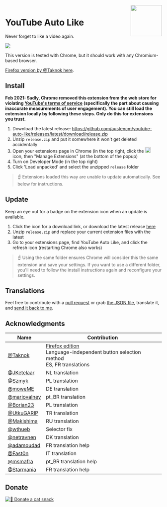 <img width="100" height="100" src="https://i.imgur.com/CwAIwN6.png" align="right" />

# YouTube Auto Like

Never forget to like a video again.

![](https://img.shields.io/github/downloads/austencm/youtube-auto-like/latest/total?style=flat-square)

This version is tested with Chrome, but it should work with any Chromium-based browser.

[Firefox version by @Taknok here](https://addons.mozilla.org/en-US/firefox/addon/youtube_auto_like/).

## Install

**Feb 2021: Sadly, Chrome removed this extension from the web store for violating [YouTube's terms of service](https://www.youtube.com/t/terms) (specifically the part about causing inaccurate measurements of user engagement). You can still load the extension locally by following these steps. Only do this for extensions you trust.**

1. Download the latest release: https://github.com/austencm/youtube-auto-like/releases/latest/download/release.zip
1. Unzip `release.zip` and put it somewhere it won't get deleted accidentally
1. Open your extensions page in Chrome (in the top right, click the <img width="18" height="18" src="https://lh3.googleusercontent.com/5nlvcUtFevZLAkSJALBl5Fa8thP_-mGFnUngJLuAFzt0jws-Lr09I9mIfawW4vKiT6k=w36-h36" alt="puzzle piece"> icon, then "Manage Extensions" (at the bottom of the popup)
1. Turn on Developer Mode (in the top right)
1. Click 'Load unpacked' and select the unzipped `release` folder

> ☝️ Extensions loaded this way are unable to update automatically. See below for instructions.

## Update

Keep an eye out for a badge on the extension icon when an update is available.

1. Click the icon for a download link, or download the latest release [here](https://github.com/austencm/youtube-auto-like/releases/latest/download/release.zip)
1. Unzip `release.zip` and replace your current extension files with the latest
1. Go to your extensions page, find YouTube Auto Like, and click the refresh icon (restarting Chrome also works)

> ☝️ Using the same folder ensures Chrome will consider this the same extension and save your settings. If you want to use a different folder, you'll need to follow the install instructions again and reconfigure your settings.

## Translations

Feel free to contribute with a [pull request](https://github.com/austencm/youtube-auto-like/pulls) or grab [the JSON file](https://raw.githubusercontent.com/austencm/youtube-auto-like/master/app/_locales/en/messages.json), translate it, and [send it back to me](mailto:heyausten@gmail.com).

## Acknowledgments

| Name                                           | Contribution                                                                                                                                                    |
| ---------------------------------------------- | --------------------------------------------------------------------------------------------------------------------------------------------------------------- |
| [@Taknok](https://github.com/Taknok)           | [Firefox edition](https://addons.mozilla.org/en-US/firefox/addon/youtube_auto_like/)<br />Language-independent button selection method<br />ES, FR translations |
| [@JKetelaar](https://github.com/JKetelaar)     | NL translation                                                                                                                                                  |
| [@Szmyk](https://github.com/Szmyk)             | PL translation                                                                                                                                                  |
| [@moweME](https://github.com/moweME)           | DE translation                                                                                                                                                  |
| [@mariovalney](https://github.com/mariovalney) | pt_BR translation                                                                                                                                               |
| [@Borian23](https://github.com/Borian23)       | PL translation                                                                                                                                                  |
| [@UtkuGARIP](https://github.com/UtkuGARIP)     | TR translation                                                                                                                                                  |
| [@Makishima](https://github.com/Makishima)     | RU translation                                                                                                                                                  |
| [@wthueb](https://github.com/wthueb)           | Selector fix                                                                                                                                                    |
| [@netravnen](https://github.com/netravnen)     | DK translation                                                                                                                                                  |
| [@adamoudad](https://github.com/adamoudad)     | FR translation help                                                                                                                                             |
| [@Fast0n](https://github.com/Fast0n)           | IT translation                                                                                                                                                  |
| [@msmafra](https://github.com/msmafra)         | pt_BR translation help                                                                                                                                          |
| [@Starmania](https://github.com/Starmania)     | FR translation help                                                                                                                                             |

## Donate

<a href="https://www.buymeacoffee.com/austen"><img src="https://img.buymeacoffee.com/button-api/?text=Donate a cat snack&emoji=🍣&slug=austen&button_colour=ff0000&font_colour=ffffff&font_family=Lato&outline_colour=ffffff&coffee_colour=FFDD00" alt="🍣 Donate a cat snack" /></a>
